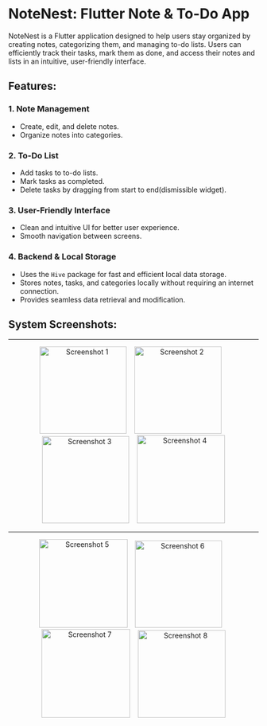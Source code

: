 # NoteNest: Flutter Note & To-Do App

NoteNest is a Flutter application designed to help users stay organized by creating notes, categorizing them, and managing to-do lists. Users can efficiently track their tasks, mark them as done, and access their notes and lists in an intuitive, user-friendly interface.

## Features:

### 1. **Note Management**
- Create, edit, and delete notes.
- Organize notes into categories.

### 2. **To-Do List**
- Add tasks to to-do lists.
- Mark tasks as completed.
- Delete tasks by dragging from start to end(dismissible widget).

### 3. **User-Friendly Interface**
- Clean and intuitive UI for better user experience.
- Smooth navigation between screens.

### 4. **Backend & Local Storage**
- Uses the `Hive` package for fast and efficient local data storage.
- Stores notes, tasks, and categories locally without requiring an internet connection.
- Provides seamless data retrieval and modification.

## System Screenshots:
---
<p align="center">
  <img src="https://github.com/user-attachments/assets/dfc33afe-9f61-4bde-87d2-3e9d233cfc38" alt="Screenshot 1" width="175">&nbsp;&nbsp;&nbsp;
  <img src="https://github.com/user-attachments/assets/e4626e48-169c-4b2e-b455-23cc88093cda" alt="Screenshot 2" width="175">&nbsp;&nbsp;&nbsp;
  <img src="https://github.com/user-attachments/assets/9a8e8761-3cca-430d-bdf7-b3ce50513a48" alt="Screenshot 3" width="175">&nbsp;&nbsp;&nbsp;
  <img src="https://github.com/user-attachments/assets/180913d4-e313-45a5-86a1-c22ff207a05a" alt="Screenshot 4" width="177">
</p>

---
<p align="center">
  <img src="https://github.com/user-attachments/assets/ffeea18b-a5f3-44ab-97b8-87b5874e0e42" alt="Screenshot 5" width="178">&nbsp;&nbsp;&nbsp;
  <img src="https://github.com/user-attachments/assets/c6c1e5ca-5e65-47c9-a5c0-ba449c280c2d" alt="Screenshot 6" width="175">&nbsp;&nbsp;&nbsp;
  <img src="https://github.com/user-attachments/assets/032298eb-4815-4afa-918f-3fcbed45e1bc" alt="Screenshot 7" width="178">&nbsp;&nbsp;&nbsp;
  <img src="https://github.com/user-attachments/assets/1d47e36e-f462-4bfb-aa1a-af41b9c270b2" alt="Screenshot 8" width="176">
</p>
